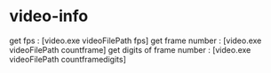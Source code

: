 # video-info

get fps : [video.exe videoFilePath fps]
get frame number : [video.exe videoFilePath countframe]
get digits of frame number : [video.exe videoFilePath countframedigits]

